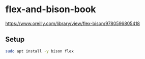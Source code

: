 # flex-and-bison-book

<https://www.oreilly.com/library/view/flex-bison/9780596805418>

## Setup

```sh
sudo apt install -y bison flex
```
